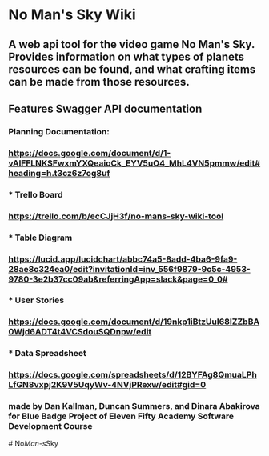 # No Man's Sky Wiki

## A web api tool for the video game No Man's Sky. Provides information on what types of planets resources can be found, and what crafting items can be made from those resources.
## Features Swagger API documentation


### Planning Documentation:
### https://docs.google.com/document/d/1-vAlFFLNKSFwxmYXQeaioCk_EYV5uO4_MhL4VN5pmmw/edit#heading=h.t3cz6z7og8uf
### * Trello Board
###   https://trello.com/b/ecCJjH3f/no-mans-sky-wiki-tool
### * Table Diagram
###   https://lucid.app/lucidchart/abbc74a5-8add-4ba6-9fa9-28ae8c324ea0/edit?invitationId=inv_556f9879-9c5c-4953-9780-3e2b37cc09ab&referringApp=slack&page=0_0#
### * User Stories
###   https://docs.google.com/document/d/19nkp1iBtzUul68lZZbBA0Wjd6ADT4t4VCSdouSQDnpw/edit
### * Data Spreadsheet
###   https://docs.google.com/spreadsheets/d/12BYFAg8QmuaLPhLfGN8vxpj2K9V5UqyWv-4NVjPRexw/edit#gid=0


### made by Dan Kallman, Duncan Summers, and Dinara Abakirova for Blue Badge Project of Eleven Fifty Academy Software Development Course
#   N o _ M a n - s _ S k y  
 
